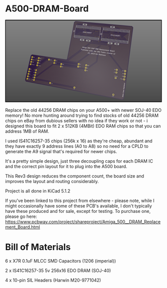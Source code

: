 # A500-DRAM-Board
![A500 DRAM Replacement Board](DRAM%20Board%20v3%20Orth0.png?raw=true "A500 DRAM Replacement Board")

Replace the old 44256 DRAM chips on your A500+ with newer SOJ-40 EDO memory! No more hunting around trying to find stocks of old 44256 DRAM chips on eBay from dubious sellers with no idea if they work or not - i designed this board to fit 2 x 512KB (4MBit) EDO RAM chips so that you can address 1MB of RAM.

I used IS41C16257-35 chips (256k x 16) as they're cheap, abundant and they have exactly 9 address lines (A0 to A8) so no need for a CPLD to generate the A9 signal that's required for newer chips.

It's a pretty simple design, just three decoupling caps for each DRAM IC and the correct pin layout for it to plug into the A500 board. 

This Rev3 design reduces the component count, the board size and improves the layout and routing considerably.

Project is all done in KiCad 5.1.2

If you've been linked to this project from elsewhere - please note, while I might occasionally have some of these PCB's available, I don't typically have these produced and for sale, except for testing. To purchase one, please go here:
https://www.pcbway.com/project/shareproject/Amiga_500__DRAM_Replacement_Board.html

# Bill of Materials

6 x X7R 0.1uF MLCC SMD Capacitors (1206 (imperial))

2 x IS41C16257-35 5v 256x16 EDO DRAM (SOJ-40)

4 x 10-pin SIL Headers (Harwin M20-9771042)
